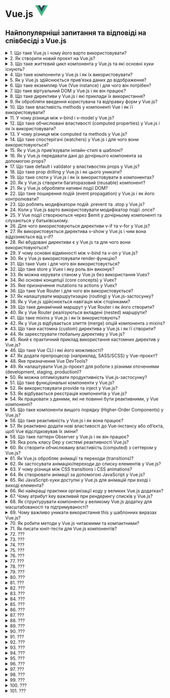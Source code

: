 <h1>
  Vue.js <img src="./assets/vuejs.svg" width="40" height="40" />
</h1>

<h2>Найпопулярніші запитання та відповіді на співбесіді з Vue.js</h2>

<details>
<summary>1. Що таке Vue.js і чому його варто використовувати?</summary>

#### Vue.js

**Vue.js** — це прогресивний JavaScript-фреймворк для створення інтерфейсів
користувача. Його використовують через простоту у вивченні, реактивність, легку
інтеграцію у проєкти та сильну екосистему (Vue Router, Pinia, Nuxt). Підходить
як для малих компонентів, так і для масштабних SPA.

</details>

<details>
<summary>2. Як створити новий проєкт на Vue.js?</summary>

#### Vue.js

Для швидкого старту використовують create-vue (офіційний CLI):

```bash
npm create vue@latest
```

Далі обирають потрібні опції (TypeScript, Router, Pinia, ESLint). Або ж можна
інтегрувати Vue у вже існуючий проєкт через npm install vue.

</details>

<details>
<summary>3. Що таке життєвий цикл компонента у Vue.js та які основні хуки існують?</summary>

#### Vue.js

Життєвий цикл — це послідовність етапів, які проходить компонент від створення
до знищення. Основні хуки:

- **onBeforeMount / onMounted** — до та після монтування DOM.

- **onBeforeUpdate / onUpdated** — до та після оновлення реактивних даних.

- **onBeforeUnmount / onUnmounted** — до та після видалення компонента.

- **onActivated / onDeactivated** — для компонентів з `<keep-alive>`.

Вони дозволяють виконувати побічні ефекти (запити, підписки, очищення).

</details>

<details>
<summary>4. Що таке компоненти у Vue.js і як їх використовувати?</summary>

#### Vue.js

Компоненти у Vue.js — це повторно використовувані ізольовані блоки інтерфейсу (з
логікою, шаблоном і стилями).

**Використання:**

1. Оголошуємо компонент (.vue файл або об’єкт).

2. Реєструємо (локально чи глобально).

3. Використовуємо як HTML-тег у шаблоні:

```jsx
<MyButton />
```

</details>

<details>
<summary>5. Як у Vue.js здійснюється прив’язка даних до відображення?</summary>

#### Vue.js

У Vue.js дані зв’язуються реактивно через data binding:

- **Інтерполяція:** `{{ message }}`

- **Атрибути:** `:src="imageUrl"`

- **Двостороння прив’язка:** `v-model="formInput"`

Все це базується на реактивності Vue, тож зміни в стані автоматично оновлюють
DOM.

</details>

<details>
<summary>6. Що таке екземпляр Vue (Vue instance) і для чого він потрібен?</summary>

#### Vue.js

Екземпляр Vue — це об’єкт, створений через `createApp()` (у Vue 3) або
`new Vue()` (у Vue 2). Він є коренем застосунку: керує реактивними даними,
методами, життєвим циклом і рендерингом компонентів у DOM.

</details>

<details>
<summary>7. Що таке віртуальний DOM у Vue.js і як він працює?</summary>

#### Vue.js

Віртуальний DOM — це легка копія реального DOM, яку Vue використовує для
оптимізації оновлень. Коли дані змінюються:

1. Vue оновлює віртуальний DOM.

2. Порівнює його з попередньою версією (diffing).

3. Мінімально оновлює тільки ті частини реального DOM, які змінилися.

Це підвищує продуктивність і зменшує кількість дорогих операцій з DOM.

</details>

<details>
<summary>8. Що таке директиви у Vue.js і які приклади їх використання?</summary>

#### Vue.js

Директиви — це спеціальні атрибути з префіксом v-, які дають Vue інструкції для
роботи з DOM.

Приклади:

- **v-if="isVisible"** — умовне рендерення

- **v-for="item in list"** — рендеринг списків

- **v-model="inputValue"** — двостороння прив’язка

- **v-bind:src="imageUrl"** або скорочено **:src="imageUrl"** — прив’язка
  атрибутів

- **v-on:click="handleClick"** або **@click="handleClick"** — обробка подій

</details>

<details>
<summary>9. Як обробляти введення користувача та відправку форм у Vue.js?</summary>

#### Vue.js

1. Двостороння прив’язка: v-model для input, textarea, select

```jsx
<input v-model="username" />
```

2. Обробка подій: v-on або скорочено @ для submit або click

```jsx
<form @submit.prevent="handleSubmit">
```

3. Методи компонента: у методі handleSubmit обробляємо дані та виконуємо логіку
   (наприклад, валідацію або API-запит).

</details>

<details>
<summary>10. Що таке властивість methods у компоненті Vue і як її використовувати?</summary>

#### Vue.js

`methods` — це об’єкт у компоненті, де визначаються функції для обробки подій
або виконання логіки. Приклад:

```jsx
<script>
export default {
  data() {
    return { count: 0 }
  },
  methods: {
    increment() {
      this.count++
    }
  }
}
</script>

<template>
  <button @click="increment">Натисни</button>
</template>
```

Методи можна викликати в шаблоні або всередині інших методів, вони мають доступ
до this (стану компонента).

</details>

<details>
<summary>11. У чому різниця між v-bind і v-model у Vue.js?</summary>

#### Vue.js

`v-bind` — одностороння прив’язка даних: передає значення зі стану в атрибут
елемента або проп компонента.

```jsx
<img :src="imageUrl" />
```

`v-model` — двостороння прив’язка: синхронізує дані між станом і елементом
форми/компонентом.

```jsx
<input v-model="username" />
```

Тобто v-bind = тільки з даних у DOM, а v-model = в обидві сторони (дані ⇆ DOM).

</details>

<details>
<summary>12. Що таке обчислювані властивості (computed properties) у Vue.js і як їх використовувати?</summary>

#### Vue.js

`computed` — це властивості, які обчислюються на основі інших реактивних даних і
кешуються, поки залежності не зміняться.

#### Приклад:

```jsx
<script>
export default {
  data() {
    return { firstName: 'Іван', lastName: 'Петренко' }
  },
  computed: {
    fullName() {
      return this.firstName + ' ' + this.lastName
    }
  }
}
</script>

<template>
  <p>{{ fullName }}</p>
</template>
```

Використовуються для обчислень у шаблоні без дублювання логіки та для
оптимізації (не викликаються щоразу, як methods).

</details>

<details>
<summary>13. У чому різниця між computed та methods у Vue.js?</summary>

#### Vue.js

`computed` — обчислювані властивості, які кешуються і автоматично
перевираховуються лише тоді, коли змінюються їхні залежності. Використовуються
для оптимізованих розрахунків у шаблоні.

`methods` — функції, які виконуються щоразу при виклику, навіть якщо їхні
залежності не змінилися.

- Якщо потрібна оптимізація та реактивність — використовуємо `computed`.
- Якщо потрібна дія чи будь-яка логіка без кешування — `methods`.

</details>

<details>
<summary>14. Що таке спостерігачі (watchers) у Vue.js і для чого вони використовуються?</summary>

#### Vue.js

`watch` — це механізм для відстеження змін у реактивних даних і виконання дій у
відповідь.

#### Приклад:

```jsx
<script>
export default {
  data() {
    return { count: 0 }
  },
  watch: {
    count(newVal, oldVal) {
      console.log(`Зміна: ${oldVal} → ${newVal}`)
    }
  }
}
</script>
```

#### Використовується для:

- реакції на зміну даних (API-запити, збереження у localStorage),

- асинхронних чи "дорогих" операцій, які не доречно виконувати у computed.

</details>

<details>
<summary>15. Як у Vue.js прив’язувати інлайн-стилі в шаблоні?</summary>

#### Vue.js

Інлайн-стилі задаються через v-bind:style (скорочено :style), приймаючи об’єкт
або масив:

```html
<!-- Об’єкт -->
<div :style="{ color: activeColor, fontSize: size + 'px' }"></div>

<!-- Масив об’єктів -->
<div :style="[baseStyle, overrideStyle]"></div>

Також можна прив’язувати динамічні CSS-змінні:

<div :style="{ '--main-color': color }"></div>
```

</details>

<details>
<summary>16. Як у Vue.js передавати дані до дочірнього компонента за допомогою props?</summary>

#### Vue.js

1. У дочірньому компоненті оголошуємо props:

```jsx
<script>
export default {
  props: {
    title: String,
    count: Number
  }
}
</script>
```

2. У батьківському компоненті передаємо значення через атрибути:

```jsx
<ChildComponent :title="pageTitle" :count="items.length" />
```

Props — це односторонній потік даних (від батька до дитини).

</details>

<details>
<summary>17. Що таке default і validator у властивостях props у Vue.js?</summary>

#### Vue.js

У Vue для props можна задати додаткові опції:

- `default` — значення за замовчуванням, якщо проп не переданий:

```js
props: {
  count: {
    type: Number,
    default: 0
  }
}
```

- `validator` — функція для кастомної валідації значення:

```js
props: {
  status: {
    type: String,
    validator: value => ['success', 'error', 'warning'].includes(value)
  }
}
```

Це допомагає робити компонент більш надійним і передбачуваним.

</details>

<details>
<summary>18. Що таке prop drilling у Vue.js і як цього уникати?</summary>

#### Vue.js

**Prop drilling** — це ситуація, коли дані передаються через кілька рівнів
компонентів лише для того, щоб дістатися до "глибокого" дочірнього компонента.
Це ускладнює підтримку коду.

#### Як уникати:

- Використовувати provide/inject для прямої передачі даних вниз по ієрархії.

- Використовувати Pinia або Vuex для глобального стану.

- За потреби — event bus або emit (але тільки для локальних випадків).

У Vue 3 найчастіше застосовують Pinia як стандартне рішення.

</details>

<details>
<summary>19. Що таке слоти у Vue.js і як їх використовувати в компонентах?</summary>

#### Vue.js

Слоти дозволяють передавати вміст від батьківського компонента в дочірній у
визначене місце шаблону.

#### Приклад:

```jsx
<!-- Дочірній компонент -->
<template>
  <div class="card">
    <slot></slot> <!-- місце для вмісту від батька -->
  </div>
</template>

<!-- Батьківський компонент -->
<Card>
  <p>Тут контент для слота</p>
</Card>
```

#### Також є:

- `named slots` — для кількох місць вставки

- `scoped slots` — для передачі даних з дочірнього вмісту батькові

</details>

<details>
<summary>20. Як у Vue.js створити багаторазовий (reusable) компонент?</summary>

#### Vue.js

Щоб зробити компонент багаторазовим:

1. Винести логіку, шаблон і стилі у окремий .vue файл.

2. Використовувати props для налаштувань і слоти для динамічного вмісту.

3. Реєструвати компонент глобально (app.component) або локально у батьківському
   компоненті.

#### Приклад:

```jsx
<!-- Button.vue -->
<template>
  <button :class="typeClass"><slot /></button>
</template>
<script>
export default {
  props: { typeClass: String }
}
</script>

<!-- Використання -->
<MyButton typeClass="primary">Натисни</MyButton>
```

Цей підхід дозволяє повторно використовувати компонент у різних місцях проєкту з
різними даними.

</details>

<details>
<summary>21. Як у Vue.js обробляти нативні події DOM?</summary>

#### Vue.js

Нативні події прив’язуються через директиву v-on або скорочення @:

```html
<button @click="handleClick">Клікни</button>
```

У дочірніх компонентах:

- Якщо елемент емітить власні події (this.$emit), то слухаємо їх звичайно:

```jsx
<ChildComponent @customEvent="doSomething" />
```

- Якщо треба перехопити нативну подію DOM на root-елементі дочірнього компонента
  (у Vue 2) — використовували .native модифікатор:

```jsx
<ChildComponent @click.native="handleClick" />
```

У Vue 3 .native прибрали, натомість треба явно прокидати події (emits) або
вішати обробник напряму на елемент у шаблоні.

</details>

<details>
<summary>22. Що таке поширення подій (event propagation) у Vue.js і як його контролювати?</summary>

#### Vue.js

Поширення подій у Vue.js працює так само, як у звичайному DOM: подія спочатку
йде вниз (capturing), а потім вгору (bubbling) деревом елементів.

#### Як контролювати:

- `.stop` — зупиняє поширення (аналог `event.stopPropagation()`):

```html
<button @click.stop="handleClick">Клік</button>
```

- `.prevent` — скасовує дію браузера (аналог `event.preventDefault()`):

```html
<form @submit.prevent="submitForm"></form>
```

- `.capture` — слухає подію на фазі capturing.

- `.self` — виконує обробник лише якщо подія сталася саме на цьому елементі.

У Vue події можна контролювати чисто через модифікатори, без прямого виклику
`event.stopPropagation()`.

</details>

<details>
<summary>23. Що роблять модифікатори подій .prevent та .stop у Vue.js?</summary>

#### Vue.js

- `.prevent` — викликає `event.preventDefault()`, тобто скасовує стандартну
  поведінку браузера.

```html
<form @submit.prevent="handleSubmit">...</form>
```

- `.stop` — викликає `event.stopPropagation()`, тобто зупиняє подальше поширення
  події вгору по DOM.

```html
<button @click.stop="handleClick">Клік</button>
```

Використовуються для контролю поведінки подій без написання додаткового JS-коду
в методах.

</details>

<details>
<summary>24. Коли у Vue.js варто використовувати модифікатор події .once?</summary>

#### Vue.js

- `.once` змушує обробник події виконатися лише один раз для цього елемента,
  після чого він автоматично знімається.

#### Приклад:

```html
<button @click.once="handleClick">Клікни один раз</button>
```

Використовується, коли потрібно одноразове виконання дії (наприклад, реєстрація
користувача, початковий запит до API, показ повідомлення).

</details>

<details>
<summary>25. У Vue події створюються через $emit у дочірньому компоненті та слухаються у батьківському.</summary>

#### Vue.js

- Приклад:

```html
<!-- Child.vue -->
<template>
  <button @click="$emit('increment', 1)">+1</button>
</template>

<!-- Parent.vue -->
<template>
  <Child @increment="handleIncrement" />
</template>

<script>
  export default {
    methods: {
      handleIncrement(value) {
        console.log('Отримав від дитини:', value);
      },
    },
  };
</script>
```

- У Vue 3 бажано явно описувати події в опції emits:

```js
emits: ['increment'];
```

- Це робить код більш передбачуваним і зрозумілим.

</details>

<details>
<summary>26. Для чого використовуються директиви v-if та v-for у Vue.js?</summary>

#### Vue.js

`v-if` — умовне рендерення: додає або видаляє елемент з DOM залежно від умови.

```html
<p v-if="isLoggedIn">Привіт, користувачу!</p>
```

`v-for` — ітерація: рендерить список елементів на основі масиву чи об’єкта.

```html
<li v-for="item in items" :key="item.id">{{ item.name }}</li>
```

Разом їх треба використовувати обережно (v-if має пріоритет над v-for).

</details>

<details>
<summary>27. Як використовується директива v-show у Vue.js і чим вона відрізняється від v-if?</summary>

#### Vue.js

- `v-show` — приховує/показує елемент через CSS (display: none), але елемент
  завжди присутній у DOM.

```html
<p v-show="isVisible">Привіт!</p>
```

- `v-if` — додає або повністю видаляє елемент із DOM залежно від умови.

```html
<p v-if="isVisible">Привіт!</p>
```

Використовуємо v-if, коли елемент може взагалі не існувати, а v-show — коли
треба часто перемикати видимість без перевідтворення DOM.

</details>

<details>
<summary>28. Які вбудовані директиви є у Vue.js та для чого вони використовуються?</summary>

#### Vue.js

Основні вбудовані директиви Vue.js:

- `v-bind` — прив’язка атрибутів/props до даних.

- `v-model` — двостороння прив’язка між станом і формою.

- `v-if` / `v-else-if` / `v-else` — умовне рендерення.

- `v-show` — показ/приховування елемента через CSS.

- `v-for` — рендеринг списків.

- `v-on` — обробка подій.

- `v-slot` — робота зі слотами.

- `v-pre` — пропускає компіляцію шаблону (показує як є).

- `v-once` — рендерить елемент один раз (не оновлюється при змінах).

- `v-html` — вставка сирого HTML (застосовувати обережно).

Ці директиви дають змогу легко керувати DOM без прямого маніпулювання ним.

</details>

<details>
<summary>29. У чому основні відмінності між v-bind та v-on у Vue.js?</summary>

#### Vue.js

- `v-bind` — використовується для прив’язки даних до атрибутів або props.

```html
<img :src="imageUrl" /> <ChildComponent :title="pageTitle" />
```

- `v-on` — використовується для прив’язки обробників подій до елементів чи
  компонентів.

```html
<button @click="handleClick">Клік</button>
<ChildComponent @customEvent="doSomething" />
```

Коротко: v-bind = дані → атрибут, v-on = подія → метод.

</details>

<details>
<summary>30. Як у Vue.js використовувати render-функцію?</summary>

#### Vue.js

Render-функція дозволяє будувати віртуальний DOM напряму за допомогою
JavaScript, без шаблонів. Використовується для динамічного або умовного
створення складних структур.

#### Приклад (Vue 3):

```js
import { h } from 'vue';

export default {
  render() {
    return h('button', { onClick: () => alert('Клік!') }, 'Натисни');
  },
};
```

#### Використовують, коли:

- потрібен повний контроль над створенням елементів,

- пишуть високорівневі UI-бібліотеки (наприклад, Vuetify, Element Plus),

- треба умовно чи програмно будувати структуру.

</details>

<details>
<summary>31. Що таке Vuex і для чого він використовується?</summary>

#### Vue.js

Vuex — це офіційна бібліотека для глобального управління станом у Vue 2/3. Вона
базується на концепції єдиного сховища (store) з чіткими правилами зміни даних.

**Основні частини:**

- `state` — глобальні дані

- `getters` — обчислені властивості над state

- `mutations` — синхронні зміни state

- `actions` — асинхронна логіка, що викликає mutations

- `modules` — поділ стану на частини

У Vue 3 новим стандартом стала Pinia, але Vuex ще часто зустрічається у великих
проєктах.

</details>

<details>
<summary>32. Що таке store у Vuex і яку роль він виконує?</summary>

#### Vue.js

**Store** — це центральне сховище даних у Vuex, яке містить увесь глобальний
стан застосунку.

#### Його роль:

- забезпечує єдине джерело правди для всіх компонентів;

- дозволяє компонентам зчитувати дані через state і getters;

- змінювати дані тільки через контрольовані механізми — mutations (синхронно) та
  actions (асинхронно).

#### Приклад створення store:

```JavaScript
import { createStore } from 'vuex'

const store = createStore({
  state: { count: 0 },
  mutations: {
    increment(state) { state.count++ }
  }
})
```

Store робить стан передбачуваним і спрощує відлагодження у великих Vue-додатках.

</details>

<details>
<summary>33. Як можна керувати станом у Vue.js без використання Vuex?</summary>

#### Vue.js

Без Vuex є кілька способів:

1. **Props + events (emits)** – передача даних згори вниз (props) і підйом подій
   знизу вгору (emits). Підходить для невеликих додатків.

2. **Provide / Inject** – передача стану через ієрархію компонентів без
   проп-дріллінгу.

3. **Composition API (reactive, ref)** – створення власних composables для
   збереження та повторного використання стану.

4. **Pinia** – офіційно рекомендований lightweight store для Vue 3 (альтернатива
   Vuex).

5. **LocalStorage / sessionStorage** – для збереження стану між
   перезавантаженнями сторінки.

Найчастіше у Vue 3 без Vuex застосовують Pinia або Composition API.

</details>

<details>
<summary>34. Які основні концепції (core concepts) у Vuex?</summary>

#### Vue.js

Vuex базується на таких ключових концепціях:

1. **State** – єдине джерело глобального стану додатку.

2. **Getters** – обчислені властивості для state (аналог computed).

3. **Mutations** – синхронні методи для зміни state.

4. **Actions** – асинхронна логіка, яка може викликати mutations.

5. **Modules** – розбиття store на незалежні підмодулі для масштабування.

Це забезпечує передбачуваний, централізований і структурований спосіб керування
даними.

</details>

<details>
<summary>35. Яке призначення mutations та actions у Vuex?</summary>

#### Vue.js

- **Mutations** – єдиний спосіб синхронно змінювати state. Вони завжди прості,
  передбачувані та відстежувані.

- **Actions** – містять асинхронну логіку (наприклад, API-запити) і в кінці
  викликають mutations для зміни стану.

#### Коротко:

- Mutations = зміна стану

- Actions = бізнес-логіка + асинхронність

</details>

<details>
<summary>36. Що таке Vue Router і для чого він використовується?</summary>

#### Vue.js

Vue Router — це офіційна бібліотека маршрутизації для Vue.js. Вона
використовується для:

- створення SPA (Single Page Application) з багатьма сторінками без повного
  перезавантаження;

- визначення шляхів (routes) та відображення відповідних компонентів;

- роботи з динамічними маршрутами, параметрами, guard'ами, lazy loading.

Коротко: Vue Router дозволяє організувати навігацію у Vue-застосунках.

</details>

<details>
<summary>37. Як налаштувати маршрутизацію (routing) у Vue.js-застосунку?</summary>

#### Vue.js

1. Встановити Vue Router

```bash
npm install vue-router
```

2. Створити файл маршрутизації (router/index.js):

```JavaScript
import { createRouter, createWebHistory } from 'vue-router'
import Home from '../views/Home.vue'
import About from '../views/About.vue'

const routes = [
  { path: '/', component: Home },
  { path: '/about', component: About }
]

const router = createRouter({
  history: createWebHistory(),
  routes
})

export default router
```

3. Підключити router у main.js:

```JavaScript
import { createApp } from 'vue'
import App from './App.vue'
import router from './router'

createApp(App).use(router).mount('#app')
```

4. Використати router-link та router-view:

```html
<template>
  <nav>
    <router-link to="/">Home</router-link>
    <router-link to="/about">About</router-link>
  </nav>
  <router-view />
</template>
```

Це базове налаштування. Для реальних проєктів додають динамічні маршрути, lazy
loading, guard’и.

</details>

<details>
<summary>38. Як у Vue.js здійснюється навігація між сторінками?</summary>

#### Vue.js

Є два основних способи:

1. Декларативний — через компонент `<router-link>`:

```html
<router-link to="/about">About</router-link>
```

2. Програмний — через об’єкт router:

```JavaScript
this.$router.push('/about')      // Vue 2
router.push('/about')            // Vue 3 (Composition API)
```

У Vue 3 з Composition API використовують useRouter():

```JavaScript
import { useRouter } from 'vue-router'

const router = useRouter()
router.push({ name: 'about' })
```

</details>

<details>
<summary>39. Що таке динамічний маршрут у Vue Router і як його створити?</summary>

#### Vue.js

Динамічний маршрут — це маршрут із параметрами, які змінюються залежно від URL
(наприклад, user/1, user/2).

#### Створення:

У файлі router/index.js:

```JavaScript
import { createRouter, createWebHistory } from 'vue-router'
import User from '../views/User.vue'

const routes = [
  { path: '/user/:id', component: User }
]

const router = createRouter({
  history: createWebHistory(),
  routes
})

export default router
```

#### Доступ до параметра в компоненті:

Options API:

```JavaScript
this.$route.params.id
```

Composition API:

```JavaScript
import { useRoute } from 'vue-router'
const route = useRoute()
console.log(route.params.id)
```

Використовується для сторінок профілю, деталей товарів, постів тощо.

</details>

<details>
<summary>40. Як у Vue Router реалізуються вкладені (nested) маршрути?</summary>

#### Vue.js

Вкладені маршрути дозволяють відображати дочірні компоненти всередині
батьківського через <router-view>.

#### Приклад конфігурації:

```js
import { createRouter, createWebHistory } from 'vue-router';
import User from '../views/User.vue';
import UserProfile from '../views/UserProfile.vue';
import UserPosts from '../views/UserPosts.vue';

const routes = [
  {
    path: '/user/:id',
    component: User,
    children: [
      { path: 'profile', component: UserProfile },
      { path: 'posts', component: UserPosts },
    ],
  },
];

const router = createRouter({
  history: createWebHistory(),
  routes,
});

export default router;
```

#### У компоненті User.vue:

```html
<template>
  <div>
    <h2>User {{ $route.params.id }}</h2>
    <router-link :to="`/user/${$route.params.id}/profile`">Profile</router-link>
    <router-link :to="`/user/${$route.params.id}/posts`">Posts</router-link>

    <!-- Тут рендеряться дочірні -->
    <router-view />
  </div>
</template>
```

Це зручно для побудови ієрархій сторінок: профіль користувача → налаштування →
пости.

</details>

<details>
<summary>41. Що таке mixins у Vue.js і як їх використовують?</summary>

#### Vue.js

**Mixins** — це механізм повторного використання логіки між різними
компонентами. Вони дозволяють винести загальні дані, методи, lifecycle hooks у
окремий об’єкт і підключати його в компоненти.

Приклад створення та використання:

```JavaScript
// mixins/logger.js
export default {
  data() {
    return { logCount: 0 }
  },
  methods: {
    logMessage(msg) {
      this.logCount++
      console.log(`[${this.logCount}] ${msg}`)
    }
  }
}

```

```html
<script>
  import logger from '../mixins/logger';

  export default {
    mixins: [logger],
    mounted() {
      this.logMessage('Компонент змонтовано');
    },
  };
</script>
```

Недолік — можливі конфлікти імен і важче відслідковувати звідки береться логіка.

У Vue 3 частіше замінюють на Composition API (composables).

</details>

<details>
<summary>42. Як у Vue.js відбувається злиття (merge) опцій компонента з mixins?</summary>

#### Vue.js

При підключенні mixin Vue об’єднує його опції з опціями компонента за певними
правилами:

- **data** → об’єднується, але у випадку конфлікту ключів пріоритет має
  компонент.

- **methods, components, directives** → об’єднуються, а при конфлікті перемагає
  компонент.

- **lifecycle hooks** → виконуються усі (спочатку з mixin, потім із компонента).

- **watchers** → теж об’єднуються, викликаються всі відповідні.

#### Приклад:

```JavaScript
const mixin = {
  data() {
    return { message: 'з mixin' }
  },
  created() {
    console.log('Mixin created')
  }
}

export default {
  mixins: [mixin],
  data() {
    return { message: 'з компонента' }
  },
  created() {
    console.log('Component created')
  }
}
```

Результат: message = 'з компонента', у консолі:

```
Mixin created
Component created
```

</details>

<details>
<summary>43. Що таке кастомна (custom) директива у Vue.js і як її створити?</summary>

#### Vue.js

Кастомна директива дозволяє розширювати HTML новою поведінкою, яку можна
повторно використовувати в компонентах.

#### Приклад створення глобальної директиви (Vue 3):

```JavaScript
// main.js
import { createApp } from 'vue'
import App from './App.vue'

const app = createApp(App)

app.directive('focus', {
  mounted(el) {
    el.focus()
  }
})

app.mount('#app')
```

#### Використання у компоненті:

```html
<template>
  <input v-focus />
</template>
```

- Це спрацює як вбудована директива autofocus, але з власною логікою.

- Кастомні директиви часто застосовують для роботи з DOM напряму (фокус, scroll,
  валідація, анімації).

</details>

<details>
<summary>44. Як зареєструвати глобальну директиву у Vue.js?</summary>

#### Vue.js

У Vue 3 глобальні директиви реєструють через app.directive(). Вони стають
доступними в усіх компонентах додатку.

#### Приклад:

```JavaScript
// main.js
import { createApp } from 'vue'
import App from './App.vue'

const app = createApp(App)

// реєстрація глобальної директиви v-focus
app.directive('focus', {
  mounted(el) {
    el.focus()
  }
})

app.mount('#app')
```

#### Використання у будь-якому компоненті:

```html
<template>
  <input v-focus />
</template>
```

- У Vue 2 це робилось через Vue.directive('focus', { ... }).

</details>

<details>
<summary>45. Який є практичний приклад використання кастомних директив у Vue.js?</summary>

#### Vue.js

Практичний кейс — автоматичний фокус на інпут при завантаженні форми. Це зручно
для логін- або пошукових форм.

#### Приклад кастомної директиви v-focus:

```JavaScript
app.directive('focus', {
  mounted(el) {
    el.focus()
  }
})
```

```html
<template>
  <input v-focus placeholder="Введіть логін" />
</template>
```

#### Інші реальні приклади:

`v-scroll` — відстеження скролу сторінки (наприклад, показ кнопки "наверх").

`v-click-outside` — закриття модальних вікон/меню при кліку поза ними.

`v-lazy-load` — відкладене завантаження зображень.

Використовують тоді, коли потрібен прямий контроль над DOM, який важко
реалізувати через стандартні засоби Vue.

</details>

<details>
<summary>46. Що таке Vue CLI і які його можливості?</summary>

#### Vue.js

Vue CLI — це офіційний інструмент командного рядка для швидкого створення та
налаштування Vue-проєктів.

#### Основні можливості:

- Генерація нового проєкту з готовою структурою.

- Вбудовані конфігурації Webpack (не треба налаштовувати вручну).

- Підтримка плагінів (Vue Router, Vuex, TypeScript, ESLint тощо).

- Hot Module Replacement (HMR) — миттєве оновлення при зміні коду.

- Команди для build, serve, test, lint.

- Можливість кастомізувати конфіг через vue.config.js.

У Vue 3 новим стандартом став Vite, бо він швидший і простіший. Але Vue CLI ще
активно використовується у багатьох проєктах.

</details>

<details>
<summary>47. Як додати препроцесор (наприклад, SASS/SCSS) у Vue-проєкт?</summary>

#### Vue.js

У Vue (CLI чи Vite) SASS/SCSS підключається через встановлення потрібних
залежностей.

1. Встановити пакети:

```bash
npm install -D sass
```

(у Vue CLI раніше треба було sass-loader, у Vite достатньо sass).

2. Використати в компоненті:

```html
<template>
  <div class="box">Hello</div>
</template>

<style lang="scss">
  .box {
    padding: 20px;
    background: lighten(#42b983, 20%);
  }
</style>
```

3. Глобальні стилі (опціонально):

- У Vue CLI — вказати в vue.config.js → css.loaderOptions.sass.

- У Vite — імпортувати у main.js або через vite.config.js →
  css.preprocessorOptions.

Після цього можна писати стилі у .vue з lang="scss" або створювати окремі .scss
файли.

</details>

<details>
<summary>48. Яке призначення Vue DevTools?</summary>

#### Vue.js

Vue DevTools — це офіційне розширення для браузера (Chrome/Firefox), яке спрощує
відлагодження Vue-застосунків.

**Основні можливості:**

- Інспектування структури компонентів та їхніх props, data, computed.

- Перегляд і зміна стану Vuex/Pinia у реальному часі.

- Відстеження подій (events) між компонентами.

- Таймлайн (performance) для аналізу рендерингу.

- Можливість «time-travel debugging» — переглядати попередні стани.

Це головний інструмент для дебагу Vue-проєктів, подібний до React DevTools у
світі React.

</details>

<details>
<summary>49. Як налаштувати Vue.js-проєкт для роботи з різними оточеннями (development, staging, production)?</summary>

#### Vue.js

У Vue.js це робиться через файли середовища (.env).

1. Створити файли:

```bash
.env              # спільні змінні
.env.development  # тільки для dev
.env.production   # тільки для prod
.env.staging      # для staging
```

2. Додати змінні:

```bash
VITE_API_URL=https://api.dev.example.com
```

⚠️ У Vite всі змінні повинні починатися з `VITE_`.

3. Використати у коді:

```JavaScript
console.log(import.meta.env.VITE_API_URL)
```

4. Налаштування запуску:

- `npm run dev` → використовує `.env.development`

- `npm run build` → використовує `.env.production`

- можна створювати кастомні скрипти для staging.

Це дозволяє мати різні API endpoints, ключі чи конфігурації під різні
середовища.

</details>

<details>
<summary>50. Як можна оптимізувати продуктивність Vue.js-застосунку?</summary>

#### Vue.js

**Основні техніки оптимізації:**

1. Ліниве завантаження (lazy loading) компонентів і маршрутів через import().

2. Memoization через computed — мінімізувати зайві перерахунки.

3. Virtual DOM оптимізації:

- використовувати key у списках,

- v-once для статичних елементів,

- v-memo у Vue 3.2+.

4. Компонентний рівень: ділити великі компоненти на дрібні.

5. Оптимізація списків — virtual scroll для великих наборів даних.

6. Debounce/throttle для input та scroll-подій.

7. Кешування даних (Vuex/Pinia, composables, IndexedDB/LocalStorage).

8. Оптимізація зображень та асетів (webp, responsive images, CDN).

9. Production build — мінімізація, tree-shaking, вимкнення devtools.

10. Suspense + async components для плавного UX.

Vue вже добре оптимізований «з коробки», але ці кроки потрібні для великих SPA.

</details>

<details>
<summary>51. Що таке функціональні компоненти у Vue.js?</summary>

#### Vue.js

Функціональні компоненти — це легковагові компоненти без стану (data) та
життєвого циклу, які рендеряться швидше, бо вони просто функція, яка повертає
VNode. Використовуються для простих, презентаційних компонентів.

- **Приклад (Vue 3, Composition API):**

```JavaScript
// FunctionalComponent.vue
export default {
  functional: true,
  props: {
    text: String
  },
  render(h, ctx) {
    return h('p', ctx.props.text)
  }
}
```

- **У Vue 3 часто просто пишуть як функцію:**

```JavaScript
const FunctionalComponent = (props) => h('p', props.text)
```

</details>

<details>
<summary>52. Як використовувати provide та inject у Vue.js?</summary>

#### Vue.js

`provide` і `inject` дозволяють передавати дані від батьківського компонента до
будь-якого нащадка на будь-якому рівні ієрархії без пропсів.

#### Приклад (Vue 3, Composition API):

```JavaScript
// Parent.vue
import { provide, ref } from 'vue'

export default {
  setup() {
    const user = ref('Andriy')
    provide('user', user)
  }
}

// Child.vue
import { inject } from 'vue'

export default {
  setup() {
    const user = inject('user')
    return { user }
  },
  template: `<p>User: {{ user }}</p>`
}
```

#### Особливості:

- `provide` визначає ключ і значення для передачі.

- `inject` отримує значення за ключем.

- Дані реактивні, якщо передавати ref або reactive.

</details>

<details>
<summary>53. Як відбувається реєстрація компонентів у Vue.js?</summary>

#### Vue.js

У Vue.js компоненти можна реєструвати глобально або локально:

1. Глобальна реєстрація – компонент доступний у всіх компонентах додатку:

```JavaScript
import { createApp } from 'vue'
import App from './App.vue'
import MyComponent from './components/MyComponent.vue'

const app = createApp(App)
app.component('MyComponent', MyComponent)
app.mount('#app')
```

2. Локальна реєстрація – компонент доступний тільки в межах конкретного
   компонента:

```JavaScript
import MyComponent from './components/MyComponent.vue'

export default {
  components: {
    MyComponent
  },
  template: `<MyComponent />`
}
```

#### Примітки:

- Глобальна реєстрація зручна для часто використовуваних компонентів.

- Локальна зменшує розмір бандлу при lazy loading.

</details>

<details>
<summary>54. Як працювати з даними, які не повинні бути реактивними, у Vue компоненті?</summary>

#### Vue.js

Для не реактивних даних у Vue можна:

1. Використовувати звичайні змінні в setup() (Composition API):

```JavaScript
setup() {
  let nonReactiveValue = 0

  function increment() {
    nonReactiveValue++
    console.log(nonReactiveValue) // оновлюється лише у консолі
  }

  return { increment }
}
```

2. shallowRef або ref без реактивності для об’єктів:

- shallowRef робить тільки саму змінну реактивною, а її властивості – ні.

3. Змінні поза data або reactive у Vue 2:

```JavaScript
export default {
  created() {
    this.nonReactive = 0
  }
}
```

- Vue не буде відслідковувати зміни this.nonReactive у шаблоні.

#### Примітка:

- Використовують для кешу, логів або даних, які не впливають на UI.

</details>

<details>
<summary>55. Що таке компоненти вищого порядку (Higher-Order Components) у Vue.js?</summary>

#### Vue.js

Компонент вищого порядку (HOC) — це функція, яка приймає компонент як аргумент і
повертає новий компонент з додатковою логікою або поведінкою. Використовується
для повторного використання логіки без зміни оригінального компонента.

#### Приклад (Vue 3, Composition API):

```JavaScript
// withLogger.js
export function withLogger(WrappedComponent) {
  return {
    setup(props, ctx) {
      console.log('Component rendered')
      return () => h(WrappedComponent, props, ctx.slots)
    }
  }
}

// Usage
import MyComponent from './MyComponent.vue'
import { withLogger } from './withLogger'

export default withLogger(MyComponent)
```

#### Особливості:

- HOC не змінює оригінальний компонент.

- Використовують для логування, авторизації, обробки помилок або повторного
  UI-поведінки.

</details>

<details>
<summary>56. Що таке реактивність у Vue.js і як вона працює?</summary>

#### Vue.js

Реактивність у Vue.js — це механізм, який автоматично оновлює DOM, коли
змінюються дані компоненту.

#### Як працює:

1. Vue обгортає дані (ref або reactive) у геттери/сеттери або проксі (Proxy у
   Vue 3).

2. Коли дані змінюються, Vue відслідковує залежності між даними і шаблоном.

3. DOM оновлюється лише для тих частин, які використовують змінені дані.

#### Приклад Vue 3:

```JavaScript
import { ref, reactive } from 'vue'

export default {
  setup() {
    const count = ref(0)
    const state = reactive({ message: 'Hello' })

    function increment() {
      count.value++
      state.message = 'Updated'
    }

    return { count, state, increment }
  }
}
```

#### Особливості:

- ref використовується для примітивів.

- reactive для об’єктів і масивів.

- Vue автоматично відслідковує залежності шаблону і ефективно перерендерює
  тільки потрібні частини.

</details>

<details>
<summary>57. Як реактивно додати нові властивості до Vue-інстансу або об’єкта, щоб Vue відслідковував їх зміни?</summary>

#### Vue.js

1. У Vue 2:

- Нові властивості об’єкта, створеного у data, не реактивні за замовчуванням.

- Використовують Vue.set або this.$set:

```JavaScript
data() {
  return {
    user: {}
  }
},
methods: {
  addAge() {
    this.$set(this.user, 'age', 25)
  }
}
```

2. У Vue 3:

- Використовують reactive або ref – нові властивості всередині reactive об’єкта
  автоматично реактивні:

```JavaScript
import { reactive } from 'vue'

setup() {
  const user = reactive({ name: 'Andriy' })
  user.age = 25 // реактивно, Vue 3 відслідковує зміни
  return { user }
}
```

#### Примітка:

- У Vue 3 більше не потрібно використовувати Vue.set.

- Для примітивів можна обгорнути у ref.

</details>

<details>
<summary>58. Що таке паттерн Observer у Vue.js і як він працює?</summary>

#### Vue.js

Vue.js використовує паттерн Observer (спостерігач) для реалізації реактивності.
Основна ідея: коли дані змінюються, усі “підписані” на ці дані компоненти або
шаблони автоматично оновлюються.

#### Як працює у Vue:

1. Vue обгортає data у геттери/сеттери (Vue 2) або Proxy (Vue 3).

2. Коли шаблон використовує властивість, Vue додає цей компонент у список
   “спостерігачів” цієї властивості.

3. При зміні властивості Vue повідомляє всіх спостерігачів і вони
   перерендерюються.

#### Схематично:

```
Data (Reactive)  --->  Observer List ---> Components update
```

#### Приклад Vue 3:

```JavaScript
import { reactive } from 'vue'

const state = reactive({ count: 0 })

function increment() {
  state.count++  // всі шаблони, що використовують state.count, автоматично оновляться
}
```

- Кожне поле об’єкта стає “спостережуваним”.

- Паттерн дозволяє Vue оновлювати тільки ті частини DOM, які залежать від
  змінних.

</details>

<details>
<summary>59. Яка роль класу Dep у системі реактивності Vue.js?</summary>

#### Vue.js

Dep (dependency) — це внутрішній клас у Vue 2, який реалізує паттерн Observer.
Він відповідає за відстеження залежностей і повідомлення “спостерігачів” про
зміни.

#### Основні моменти:

1. Кожна реактивна властивість має свій об’єкт Dep.

2. Коли компонент читає властивість, він підписується на Dep.

3. Коли властивість змінюється, Dep.notify() викликає оновлення всіх підписаних
   компонентів.

#### Схематично:

```
Reactive property → Dep → Watchers → Component re-render
```

#### Приклад концептуально:

```JavaScript
class Dep {
  constructor() {
    this.subscribers = new Set()
  }
  depend() {
    if (activeWatcher) this.subscribers.add(activeWatcher)
  }
  notify() {
    this.subscribers.forEach(sub => sub.update())
  }
}
```

#### Примітка:

- У Vue 3 механізм змінився на Proxy, і клас Dep більше не використовується
  напряму.

- У Vue 2 він критично важливий для реактивності data.

</details>

<details>
<summary>60. Як створити обчислювану властивість (computed) з сеттером у Vue.js?</summary>

#### Vue.js

У Vue можна створити computed з гетером і сеттером, щоб не тільки читати
значення, а й реагувати на його зміну.

#### Приклад (Vue 3, Composition API):

```JavaScript
import { ref, computed } from 'vue'

export default {
  setup() {
    const firstName = ref('Andriy')
    const lastName = ref('Motko')

    const fullName = computed({
      get() {
        return `${firstName.value} ${lastName.value}`
      },
      set(value) {
        const names = value.split(' ')
        firstName.value = names[0]
        lastName.value = names[1] || ''
      }
    })

    return { firstName, lastName, fullName }
  }
}
```

#### Особливості:

- **Getter** повертає обчислене значення.

- **Setter** дозволяє оновлювати залежні змінні при зміні computed.

- Використовується для двостороннього зв’язку (v-model) на computed.

</details>

<details>
<summary>61. Як Vue.js обробляє анімації та переходи (transitions)?</summary>

#### Vue.js

Vue.js має вбудовану систему для плавних вставок, видалень і зміни стану
елементів через компонент `<transition>` і `<transition-group>`.

#### Основні моменти:

1. `<transition>` – для одного елемента чи компонента.

2. `<transition-group>` – для списків і груп елементів.

3. Vue автоматично додає CSS-класи на різних етапах анімації:

- `v-enter`, `v-enter-active`, `v-enter-to`

- `v-leave`, `v-leave-active`, `v-leave-to`

#### Приклад:

```html
<template>
  <transition name="fade">
    <p v-if="show">Hello Vue!</p>
  </transition>
</template>

<script setup>
  import { ref } from 'vue';
  const show = ref(true);
</script>

<style>
  .fade-enter-active,
  .fade-leave-active {
    transition: opacity 0.5s;
  }
  .fade-enter-from,
  .fade-leave-to {
    opacity: 0;
  }
  .fade-enter-to,
  .fade-leave-from {
    opacity: 1;
  }
</style>
```

#### Особливості:

- Можна використовувати CSS-анімації або JavaScript hooks (beforeEnter, enter,
  leave тощо).

- `<transition-group>` додає анімацію для списків з ключами (key) для коректного
  відстеження елементів.

</details>

<details>
<summary>62. Як застосувати анімацію/переходи до списку елементів у Vue.js?</summary>

#### Vue.js

Для списків використовується компонент <transition-group>, який дозволяє
анімувати вставку, видалення або переміщення елементів у списку.

#### Приклад:

```html
<template>
  <button @click="addItem">Add Item</button>
  <transition-group name="list" tag="ul">
    <li v-for="item in items" :key="item.id">{{ item.text }}</li>
  </transition-group>
</template>

<script setup>
  import { ref } from 'vue';

  const items = ref([
    { id: 1, text: 'Item 1' },
    { id: 2, text: 'Item 2' },
  ]);

  function addItem() {
    const id = items.value.length + 1;
    items.value.push({ id, text: `Item ${id}` });
  }
</script>

<style>
  .list-enter-active,
  .list-leave-active {
    transition: all 0.5s;
  }
  .list-enter-from,
  .list-leave-to {
    opacity: 0;
    transform: translateY(20px);
  }
  .list-enter-to,
  .list-leave-from {
    opacity: 1;
    transform: translateY(0);
  }
</style>
```

#### Особливості:

- Кожен елемент повинен мати унікальний key.

- `<transition-group>` автоматично додає CSS-класи для етапів enter та leave.

- Можна анімувати позицію, opacity, масштаб або застосовувати
  JavaScript-анімації.

</details>

<details>
<summary>63. У чому різниця між CSS transitions і CSS animations?</summary>

#### Vue.js

| Властивість   | CSS Transitions                                 | CSS Animations                                         |
| ------------- | ----------------------------------------------- | ------------------------------------------------------ |
| Запуск        | Відбувається при зміні стану (hover, class, JS) | Запускається автоматично або через keyframes           |
| Контроль часу | Один раз на подію                               | Можна повторювати (infinite), задавати затримки, цикли |
| Гнучкість     | Обмежена: можна анімувати тільки кінцевий стан  | Висока: можна задавати проміжні стани через @keyframes |
| Складність    | Просте використання                             | Підходить для складних, багатоетапних анімацій         |

#### Приклад transition:

```css
button {
  transition: background-color 0.3s;
}

button:hover {
  background-color: red;
}
```

#### Приклад animation:

```css
@keyframes bounce {
  0%,
  100% {
    transform: translateY(0);
  }
  50% {
    transform: translateY(-20px);
  }
}

div {
  animation: bounce 1s infinite;
}
```

#### Коротко:

- **transition** – для простих ефектів при зміні стану;

- **animation** – для складних, циклічних анімацій.

</details>

<details>
<summary>64. Як створювати анімації за допомогою JavaScript у Vue.js?</summary>

#### Vue.js

У Vue.js можна використовувати JavaScript hooks у <transition> або
<transition-group>, замість CSS-класів. Це дозволяє анімувати властивості вручну
через JS.

#### Приклад (Vue 3, Composition API):

```html
<template>
  <button @click="show = !show">Toggle</button>
  <transition @before-enter="beforeEnter" @enter="enter" @leave="leave">
    <p v-if="show">Hello Vue!</p>
  </transition>
</template>

<script setup>
  import { ref } from 'vue';

  const show = ref(false);

  function beforeEnter(el) {
    el.style.opacity = 0;
    el.style.transform = 'translateY(-20px)';
  }

  function enter(el, done) {
    const animation = el.animate(
      [
        { opacity: 0, transform: 'translateY(-20px)' },
        { opacity: 1, transform: 'translateY(0)' },
      ],
      {
        duration: 500,
      }
    );
    animation.onfinish = done;
  }

  function leave(el, done) {
    const animation = el.animate(
      [
        { opacity: 1, transform: 'translateY(0)' },
        { opacity: 0, transform: 'translateY(-20px)' },
      ],
      { duration: 500 }
    );
    animation.onfinish = done;
  }
</script>
```

#### Особливості:

- `@before-enter`, `@enter`, `@leave` – основні хуки для JS-анімацій.

- `done` викликається після завершення анімації, щоб Vue завершив перехід.

- Можна використовувати **Web Animations API** або сторонні бібліотеки (GSAP,
  Anime.js).

</details>

<details>
<summary>65. Які JavaScript-хуки доступні у Vue.js для анімацій при вході і виході елемента?</summary>

#### Vue.js

У Vue.js для <transition> і <transition-group> доступні такі основні hooks для
входу та виходу:

**Hooks для входу (enter):**

- `before-enter` – перед початком входу, елемент ще не доданий у DOM

- `enter` – під час анімації входу

- `after-enter` – після завершення входу

- `enter-cancelled` – якщо анімація входу була скасована

**Hooks для виходу (leave):**

- `before-leave` – перед початком видалення елемента

- `leave` – під час анімації видалення

- `after-leave` – після завершення видалення

- `leave-cancelled` – якщо анімація видалення була скасована

**Приклад використання:**

```html
<transition
  @before-enter="beforeEnter"
  @enter="enter"
  @after-enter="afterEnter"
  @before-leave="beforeLeave"
  @leave="leave"
  @after-leave="afterLeave"
>
  <p v-if="show">Hello Vue!</p>
</transition>
```

- В JS-анімаціях обов’язково викликати `done()` у хук `enter/leave` після
  завершення анімації.

- Hooks дають повний контроль над анімацією елементів через JS.

</details>

<details>
<summary>66. Які найкращі практики організації коду у великих Vue.js додатках?</summary>

#### Vue.js

1. Структура папок:

- components/ – дрібні, повторно використовувані компоненти

- views/ – сторінки (для Vue Router)

- layouts/ – загальні макети

- store/ – Vuex/Pinia модулі

- services/ або api/ – запити до API

- composables/ – повторно використовувані Composition API функції

2. Компоненти:

- Використовувати локальну реєстрацію, коли компонент специфічний для певного
  модуля

- Дотримуватись “Smart vs Dumb components” (контейнерні компоненти управляють
  даними, презентаційні – відображення)

3. Повторне використання логіки:

- Використовувати composables замість mixins для Composition API

- Виносити утиліти в окремі файли

4. Стан додатку:

- Використовувати Pinia або Vuex для глобального стану

- Локальний стан зберігати у ref/reactive у компонентах

5. Lazy loading і code splitting:

- Динамічний імпорт для великих компонентів та маршрутів:

```JavaScript
const UserProfile = () => import('./views/UserProfile.vue')
```

6. Іменування:

- PascalCase для компонентів: UserCard.vue

- camelCase для методів і змінних у setup()

7. Стилі:

- Використовувати scoped CSS або CSS Modules

- Для глобальних змінних – variables.scss

8. Тестування:

- Юніт-тести для компонентів і composables

- E2E для критичних шляхів

</details>

<details>
<summary>67. Чому атрибут key важливий при рендерингу списків у Vue.js?</summary>

#### Vue.js

Атрибут key допомагає Vue ідентифікувати кожен елемент списку при оновленні DOM.
Це дозволяє ефективно перерендерювати тільки змінені елементи, а не весь список.

#### Основні моменти:

- Повинно бути унікальне значення для кожного елемента (id, наприклад).

- Без key Vue використовує “in-place patching”, що може призвести до
  неочікуваних перезаписів стану компонентів у списку.

- З key Vue застосовує diffing алгоритм оптимально і правильно відслідковує
  елементи.

#### Приклад:

```html
<ul>
  <li v-for="item in items" :key="item.id">{{ item.text }}</li>
</ul>
```

#### Рекомендація:

Використовувати стійкий і унікальний ідентифікатор, а не індекс масиву, особливо
якщо список може змінюватися.

</details>

<details>
<summary>68. Як структурувати компоненти у великому Vue.js додатку для масштабованості та підтримуваності?</summary>

#### Vue.js

1. Створювати ієрархію “глобальні → модульні → локальні”:

- `components`/ – маленькі повторно використовувані компоненти (кнопки, інпути)

- `modules`/`<module-name>`/`components`/ – компоненти специфічні для модуля

- `views`/ – сторінки для Vue Router

2. “Smart vs Dumb components” (Container / Presentational pattern):

- Контейнерні (Smart) – управляють даними, викликають API, обробляють логіку

- Презентаційні (Dumb) – отримують дані через props і рендерять UI

3. Компоненти за призначенням:

- Повторно використовувані UI-компоненти – маленькі, незалежні

- Вузькоспеціалізовані – для конкретного модуля або сторінки

4. Повторне використання логіки:

- Виносити функції у composables (Composition API)

- Використовувати mixins тільки у Vue 2

5. Файлова структура приклад:

```bash
src/
  components/      # глобальні UI-компоненти
  composables/     # повторно використовувана логіка
  modules/
    user/
      components/  # компоненти модуля
      views/
      store/       # модуль стану
  views/           # сторінки для маршрутизатора
  layouts/         # загальні макети
  services/        # API або утиліти
```

6. Іменування:

- PascalCase для компонентів: `UserCard.vue`

- camelCase для змінних і функцій у `setup()`

7. Lazy loading компонентів і маршрутів для швидкого завантаження.

</details>

<details>
<summary>69. Чому важливо уникати використання this у шаблонних виразах Vue.js?</summary>

#### Vue.js

1. У Vue 3 (Composition API) this не працює у шаблоні:

- В `setup()` немає контексту компонента, тому звертання через `this` призведе
  до помилки.

- Дані потрібно повертати з `setup()` і використовувати напряму:

```html
<template>
  <p>{{ count }}</p>
  <!-- правильно -->
  <!-- <p>{{ this.count }}</p> -- неправильно -->
</template>
<script setup>
  import { ref } from 'vue';
  const count = ref(0);
</script>
```

2. Vue 2 (Options API):

- `this` у шаблоні все ще працює, але не потрібно, бо шаблон автоматично
  прив’язаний до даних, props і computed.

- Використання `this` у шаблоні робить код менш чистим і зрозумілим.

3. Переваги уникання this:

- Чіткість коду

- Менше помилок при міграції на Composition API

- Легше тестувати компоненти

</details>

<details>
<summary>70. Як робити методи у Vue.js читаємими та компактними?</summary>

#### Vue.js

1. Розділяти логіку на невеликі функції:

- Замість одного великого методу робіть кілька маленьких допоміжних функцій у
  `methods` або `composables`.

2. Виносити повторювану логіку у composables або утиліти:

```JavaScript
// composables/useFormat.js
export function formatDate(date) {
  return new Date(date).toLocaleDateString()
}
```

3. Використовувати computed для похідних значень:

- Щоб не писати багато логіки у шаблоні або методах, обчислюйте значення у
  `computed`.

4. Структурувати методи за призначенням:

- Наприклад: `fetchData`, `handleClick`, `validateForm` – зрозумілі назви.

5. Використовувати async/await для асинхронних операцій:

- Код легше читати, ніж через `.then()`/`.catch()`.

6. Коментувати лише складні ділянки логіки:

- Не варто коментувати очевидні речі, щоб не перевантажувати методи.

</details>

<details>
<summary>71. Як писати юніт-тести для Vue.js компонентів?</summary>

#### Vue.js

1. **Інструменти:**

- Vue Test Utils – офіційна бібліотека для рендерингу компонентів

- Jest / Vitest – тестовий раннер

2. **Основні кроки:**

- Імпортувати компонент

- Відрендерити його у тестовому середовищі (mount або shallowMount)

- Перевірити рендеринг, реактивність, події та computed

3. **Приклад (Vue 3 + Vitest + Vue Test Utils):**

```JavaScript
import { mount } from '@vue/test-utils'
import { describe, it, expect } from 'vitest'
import Counter from '../Counter.vue'

describe('Counter.vue', () => {
  it('renders initial count', () => {
    const wrapper = mount(Counter)
    expect(wrapper.text()).toContain('Count: 0')
  })

  it('increments count when button is clicked', async () => {
    const wrapper = mount(Counter)
    await wrapper.find('button').trigger('click')
    expect(wrapper.text()).toContain('Count: 1')
  })
})
```

4. **Поради:**

- Використовувати shallowMount для ізоляції компонентів

- Тестувати props, events, computed і методи

- Для асинхронних операцій – await nextTick()

</details>

<details>
<summary>72. ???</summary>

#### Vue.js

- Coming soon...😎

</details>

<details>
<summary>73. ???</summary>

#### Vue.js

- Coming soon...😎

</details>

<details>
<summary>74. ???</summary>

#### Vue.js

- Coming soon...😎

</details>

<details>
<summary>75. ???</summary>

#### Vue.js

- Coming soon...😎

</details>

<details>
<summary>76. ???</summary>

#### Vue.js

- Coming soon...😎

</details>

<details>
<summary>77. ???</summary>

#### Vue.js

- Coming soon...😎

</details>

<details>
<summary>78. ???</summary>

#### Vue.js

- Coming soon...😎

</details>

<details>
<summary>79. ???</summary>

#### Vue.js

- Coming soon...😎

</details>

<details>
<summary>80. ???</summary>

#### Vue.js

- Coming soon...😎

</details>

<details>
<summary>81. ???</summary>

#### Vue.js

- Coming soon...😎

</details>

<details>
<summary>82. ???</summary>

#### Vue.js

- Coming soon...😎

</details>

<details>
<summary>83. ???</summary>

#### Vue.js

- Coming soon...😎

</details>

<details>
<summary>84. ???</summary>

#### Vue.js

- Coming soon...😎

</details>

<details>
<summary>85. ???</summary>

#### Vue.js

- Coming soon...😎

</details>

<details>
<summary>86. ???</summary>

#### Vue.js

- Coming soon...😎

</details>

<details>
<summary>87. ???</summary>

#### Vue.js

- Coming soon...😎

</details>

<details>
<summary>88. ???</summary>

#### Vue.js

- Coming soon...😎

</details>

<details>
<summary>89. ???</summary>

#### Vue.js

- Coming soon...😎

</details>

<details>
<summary>90. ???</summary>

#### Vue.js

- Coming soon...😎

</details>

<details>
<summary>91. ???</summary>

#### Vue.js

- Coming soon...😎

</details>

<details>
<summary>92. ???</summary>

#### Vue.js

- Coming soon...😎

</details>

<details>
<summary>93. ???</summary>

#### Vue.js

- Coming soon...😎

</details>

<details>
<summary>94. ???</summary>

#### Vue.js

- Coming soon...😎

</details>

<details>
<summary>95. ???</summary>

#### Vue.js

- Coming soon...😎

</details>

<details>
<summary>96. ???</summary>

#### Vue.js

- Coming soon...😎

</details>

<details>
<summary>97. ???</summary>

#### Vue.js

- Coming soon...😎

</details>

<details>
<summary>98. ???</summary>

#### Vue.js

- Coming soon...😎

</details>

<details>
<summary>99. ???</summary>

#### Vue.js

- Coming soon...😎

</details>

<details>
<summary>100. ???</summary>

#### Vue.js

- Coming soon...😎

</details>

<details>
<summary>101. ???</summary>

#### Vue.js

- Coming soon...😎

</details>

